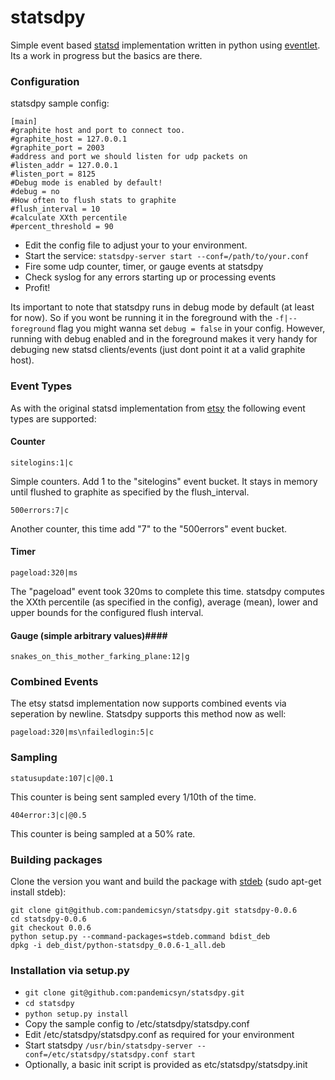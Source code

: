 # statsdpy #

Simple event based [statsd](http://github.com/etsy/statsd) implementation written in python using [eventlet](http://eventlet.net). 
Its a work in progress but the basics are there.

### Configuration ###

statsdpy sample config:

    [main]
    #graphite host and port to connect too.
    #graphite_host = 127.0.0.1
    #graphite_port = 2003
    #address and port we should listen for udp packets on
    #listen_addr = 127.0.0.1
    #listen_port = 8125
    #Debug mode is enabled by default!
    #debug = no
    #How often to flush stats to graphite 
    #flush_interval = 10
    #calculate XXth percentile
    #percent_threshold = 90

 - Edit the config file to adjust your to your environment.
 - Start the service: `statsdpy-server start --conf=/path/to/your.conf`
 - Fire some udp counter, timer, or gauge events at statsdpy
 - Check syslog for any errors starting up or processing events
 - Profit!

Its important to note that statsdpy runs in debug mode by default (at least for now). So if you wont be running it in the foreground with the `-f|--foreground` flag you might wanna set `debug = false` in your config. However, running with debug enabled and in the foreground makes it very handy for debuging new statsd clients/events (just dont point it at a valid graphite host).

### Event Types ###

As with the original statsd implementation from [etsy](https://github.com/etsy/statsd) the following event types are supported:

#### Counter ####

    sitelogins:1|c

Simple counters. Add 1 to the "sitelogins" event bucket. It stays in memory until flushed to graphite as specified by the flush_interval.

    500errors:7|c

Another counter, this time add "7" to the "500errors" event bucket.

#### Timer ####

    pageload:320|ms

The "pageload" event took 320ms to complete this time. statsdpy computes the XXth percentile (as specified in the config), average (mean), lower and upper bounds for the configured flush interval.

#### Gauge (simple arbitrary values)####

    snakes_on_this_mother_farking_plane:12|g

### Combined Events ###

The etsy statsd implementation now supports combined events via seperation by newline. Statsdpy supports this method now as well:

    pageload:320|ms\nfailedlogin:5|c

### Sampling ###

    statusupdate:107|c|@0.1

This counter is being sent sampled every 1/10th of the time.

    404error:3|c|@0.5

This counter is being sampled at a 50% rate.

### Building packages ###

Clone the version you want and build the package with [stdeb](https://github.com/astraw/stdeb "stdeb") (sudo apt-get install stdeb):

    git clone git@github.com:pandemicsyn/statsdpy.git statsdpy-0.0.6
    cd statsdpy-0.0.6
    git checkout 0.0.6
    python setup.py --command-packages=stdeb.command bdist_deb
    dpkg -i deb_dist/python-statsdpy_0.0.6-1_all.deb

### Installation via setup.py ###

- ``git clone git@github.com:pandemicsyn/statsdpy.git``
- ``cd statsdpy``
- ``python setup.py install``
- Copy the sample config to /etc/statsdpy/statsdpy.conf
- Edit /etc/statsdpy/statsdpy.conf as required for your environment
- Start statsdpy ``/usr/bin/statsdpy-server --conf=/etc/statsdpy/statsdpy.conf start``
- Optionally, a basic init script is provided as etc/statsdpy/statsdpy.init
